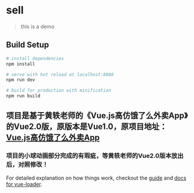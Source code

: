 # sell

> this is a demo

## Build Setup

``` bash
# install dependencies
npm install

# serve with hot reload at localhost:8080
npm run dev

# build for production with minification
npm run build
```
## 项目是基于黄轶老师的《Vue.js高仿饿了么外卖App》的Vue2.0版，原版本是Vue1.0，原项目地址： [Vue.js高仿饿了么外卖App](https://github.com/ustbhuangyi/vue-sell)

### 项目的小球动画部分完成的有瑕疵，等黄轶老师的Vue2.0版本放出后，对照修改！
For detailed explanation on how things work, checkout the [guide](http://vuejs-templates.github.io/webpack/) and [docs for vue-loader](http://vuejs.github.io/vue-loader).
